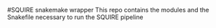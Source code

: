#SQUIRE snakemake wrapper
This repo contains the modules and the Snakefile necessary to run the SQUIRE pipeline
